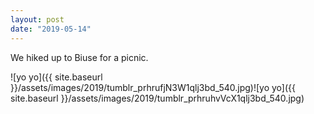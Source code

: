 ```yaml
---
layout: post
date: "2019-05-14"
---
```


We hiked up to Biuse for a picnic.

![yo yo]({{ site.baseurl }}/assets/images/2019/tumblr_prhrufjN3W1qlj3bd_540.jpg)![yo yo]({{ site.baseurl }}/assets/images/2019/tumblr_prhruhvVcX1qlj3bd_540.jpg)
